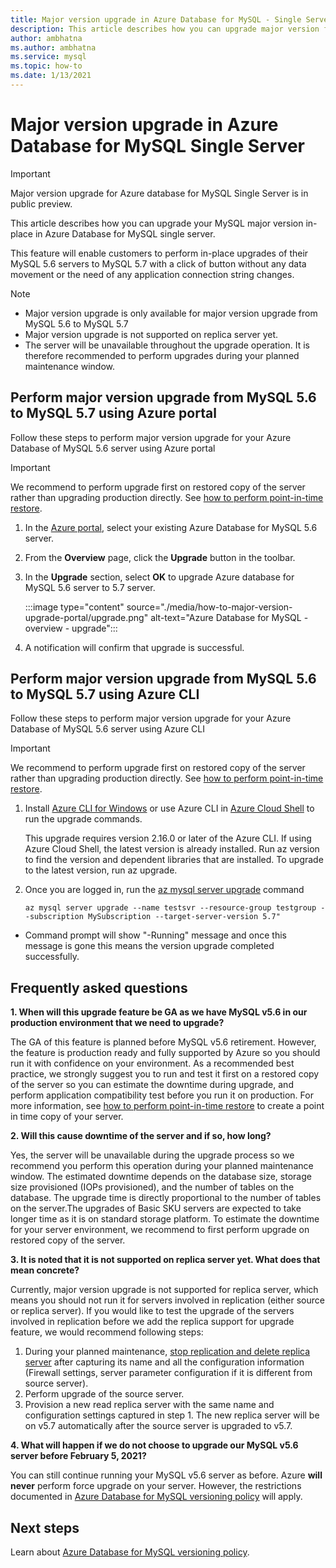 ```yaml
---
title: Major version upgrade in Azure Database for MySQL - Single Server
description: This article describes how you can upgrade major version for Azure Database for MySQL - Single Server 
author: ambhatna
ms.author: ambhatna
ms.service: mysql
ms.topic: how-to
ms.date: 1/13/2021
---
```

# Major version upgrade in Azure Database for MySQL Single Server

> [!IMPORTANT]
> Major version upgrade for Azure database for MySQL Single Server is in public preview.

This article describes how you can upgrade your MySQL major version in-place in Azure Database for MySQL single server.

This feature will enable customers to perform in-place upgrades of their MySQL 5.6 servers to MySQL 5.7 with a click of button without any data movement or the need of any application connection string changes.

> [!Note]
> * Major version upgrade is only available for major version upgrade from MySQL 5.6 to MySQL 5.7<br>
> * Major version upgrade is not supported on replica server yet.
> * The server will be unavailable throughout the upgrade operation. It is therefore recommended to perform upgrades during your planned maintenance window.

## Perform major version upgrade from MySQL 5.6 to MySQL 5.7 using Azure portal

Follow these steps to perform major version upgrade for your Azure Database of MySQL 5.6 server using Azure portal

> [!IMPORTANT]
> We recommend to perform upgrade first on restored copy of the server rather than upgrading production directly. See [how to perform point-in-time restore](howto-restore-server-portal.md#point-in-time-restore).

1. In the [Azure portal](https://portal.azure.com/), select your existing Azure Database for MySQL 5.6 server.

2. From the **Overview** page, click the **Upgrade** button in the toolbar.

3. In the **Upgrade** section, select **OK** to upgrade Azure database for MySQL 5.6 server to 5.7 server.

    :::image type="content" source="./media/how-to-major-version-upgrade-portal/upgrade.png" alt-text="Azure Database for MySQL - overview - upgrade":::

4. A notification will confirm that upgrade is successful.


## Perform major version upgrade from MySQL 5.6 to MySQL 5.7 using Azure CLI

Follow these steps to perform major version upgrade for your Azure Database of MySQL 5.6 server using Azure CLI

> [!IMPORTANT]
> We recommend to perform upgrade first on restored copy of the server rather than upgrading production directly. See [how to perform point-in-time restore](howto-restore-server-cli.md#server-point-in-time-restore).

1. Install [Azure CLI for Windows](/cli/azure/install-azure-cli) or use Azure CLI in [Azure Cloud Shell](../cloud-shell/overview.md) to run the upgrade commands. 
 
    This upgrade requires version 2.16.0 or later of the Azure CLI. If using Azure Cloud Shell, the latest version is already installed. Run az version to find the version and dependent libraries that are installed. To upgrade to the latest version, run az upgrade.

2. Once you are logged in, run the [az mysql server upgrade](https://docs.microsoft.com/cli/azure/mysql/server?view=azure-cli-latest#az_mysql_server_upgrade&preserve-view=true) command 
    
    ```azurecli
    az mysql server upgrade --name testsvr --resource-group testgroup --subscription MySubscription --target-server-version 5.7"
    ```

- Command prompt will show "-Running" message and once this message is gone this means the version upgrade completed successfully.

## Frequently asked questions

**1. When will this upgrade feature be GA as we have MySQL v5.6 in our production environment that we need to upgrade?**

The GA of this feature is planned before MySQL v5.6 retirement. However, the feature is production ready and fully supported by Azure so you should run it with confidence on your environment. As a recommended best practice, we strongly suggest you to run and test it first on a restored copy of the server so you can estimate the downtime during upgrade, and perform application compatibility test before you run it on production. For more information, see [how to perform point-in-time restore](howto-restore-server-portal.md#point-in-time-restore) to create a point in time copy of your server. 

**2. Will this cause downtime of the server and if so, how long?**

Yes, the server will be unavailable during the upgrade process so we recommend you perform this operation during your planned maintenance window. The estimated downtime depends on the database size, storage size provisioned (IOPs provisioned), and the number of tables on the database. The upgrade time is directly proportional to the number of tables on the server.The upgrades of Basic SKU servers are expected to take longer time as it is on standard storage platform. To estimate the downtime for your server environment, we recommend to first perform upgrade on restored copy of the server.  

**3. It is noted that it is not supported on replica server yet. What does that mean concrete?**

Currently, major version upgrade is not supported for replica server, which means you should not run it for servers involved in replication (either source or replica server). If you would like to test the upgrade of the servers involved in replication before we add the replica support for upgrade feature, we would recommend following steps:

1. During your planned maintenance, [stop replication and delete replica server](howto-read-replicas-portal.md) after capturing its name and all the configuration information (Firewall settings, server parameter configuration if it is different from source server).
2. Perform upgrade of the source server.
3. Provision a new read replica server with the same name and configuration settings captured in step 1. The new replica server will be on v5.7 automatically after the source server is upgraded to v5.7.

**4. What will happen if we do not choose to upgrade our MySQL v5.6 server before February 5, 2021?**

You can still continue running your MySQL v5.6 server as before. Azure **will never** perform force upgrade on your server. However, the restrictions documented in [Azure Database for MySQL versioning policy](concepts-version-policy.md) will apply.

## Next steps

Learn about [Azure Database for MySQL versioning policy](concepts-version-policy.md).
